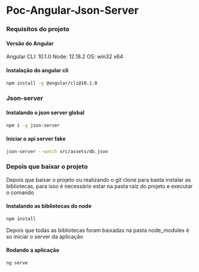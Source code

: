 # Poc-Angular-Json-Server

### Requisitos do projeto 

#### Versão do Angular
                
Angular CLI: 10.1.0
Node: 12.18.2
OS: win32 x64

#### Instalação do angular cli

```sh
npm install -g @angular/cli@10.1.0
```

### Json-server
   
#### Instalando o json server global

```sh
npm i -g json-server
```

#### Iniciar o api server fake 

```sh   
json-server --watch src/assets/db.json
```

### Depois que baixar o projeto
Depois que baixar o projeto ou realizando o git clone para basta instalar as bibliotecas, para isso é necessário estar na pasta raíz do projeto e executar o comando

#### Instalando as bibliotecas do node
```sh   
npm install
```
Depois que todas as bibliotecas foram baixadas na pasta node_modules é so iniciar o server da aplicação

#### Rodando a aplicação
```sh   
ng serve
```


